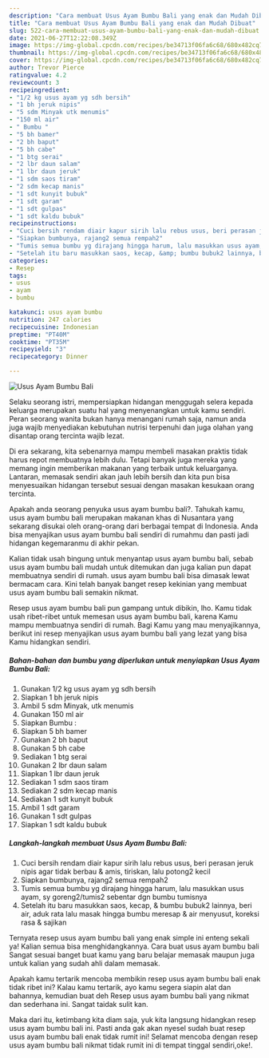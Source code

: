 ```yaml
---
description: "Cara membuat Usus Ayam Bumbu Bali yang enak dan Mudah Dibuat"
title: "Cara membuat Usus Ayam Bumbu Bali yang enak dan Mudah Dibuat"
slug: 522-cara-membuat-usus-ayam-bumbu-bali-yang-enak-dan-mudah-dibuat
date: 2021-06-27T12:22:08.349Z
image: https://img-global.cpcdn.com/recipes/be34713f06fa6c68/680x482cq70/usus-ayam-bumbu-bali-foto-resep-utama.jpg
thumbnail: https://img-global.cpcdn.com/recipes/be34713f06fa6c68/680x482cq70/usus-ayam-bumbu-bali-foto-resep-utama.jpg
cover: https://img-global.cpcdn.com/recipes/be34713f06fa6c68/680x482cq70/usus-ayam-bumbu-bali-foto-resep-utama.jpg
author: Trevor Pierce
ratingvalue: 4.2
reviewcount: 3
recipeingredient:
- "1/2 kg usus ayam yg sdh bersih"
- "1 bh jeruk nipis"
- "5 sdm Minyak utk menumis"
- "150 ml air"
- " Bumbu "
- "5 bh bamer"
- "2 bh baput"
- "5 bh cabe"
- "1 btg serai"
- "2 lbr daun salam"
- "1 lbr daun jeruk"
- "1 sdm saos tiram"
- "2 sdm kecap manis"
- "1 sdt kunyit bubuk"
- "1 sdt garam"
- "1 sdt gulpas"
- "1 sdt kaldu bubuk"
recipeinstructions:
- "Cuci bersih rendam diair kapur sirih lalu rebus usus, beri perasan jeruk nipis agar tidak berbau &amp; amis, tiriskan, lalu potong2 kecil"
- "Siapkan bumbunya, rajang2 semua rempah2"
- "Tumis semua bumbu yg dirajang hingga harum, lalu masukkan usus ayam, sy goreng2/tumis2 sebentar dgn bumbu tumisnya"
- "Setelah itu baru masukkan saos, kecap, &amp; bumbu bubuk2 lainnya, beri air, aduk rata lalu masak hingga bumbu meresap &amp; air menyusut, koreksi rasa &amp; sajikan"
categories:
- Resep
tags:
- usus
- ayam
- bumbu

katakunci: usus ayam bumbu 
nutrition: 247 calories
recipecuisine: Indonesian
preptime: "PT40M"
cooktime: "PT35M"
recipeyield: "3"
recipecategory: Dinner

---
```



![Usus Ayam Bumbu Bali](https://img-global.cpcdn.com/recipes/be34713f06fa6c68/680x482cq70/usus-ayam-bumbu-bali-foto-resep-utama.jpg)

Selaku seorang istri, mempersiapkan hidangan menggugah selera kepada keluarga merupakan suatu hal yang menyenangkan untuk kamu sendiri. Peran seorang  wanita bukan hanya menangani rumah saja, namun anda juga wajib menyediakan kebutuhan nutrisi terpenuhi dan juga olahan yang disantap orang tercinta wajib lezat.

Di era  sekarang, kita sebenarnya mampu membeli masakan praktis tidak harus repot membuatnya lebih dulu. Tetapi banyak juga mereka yang memang ingin memberikan makanan yang terbaik untuk keluarganya. Lantaran, memasak sendiri akan jauh lebih bersih dan kita pun bisa menyesuaikan hidangan tersebut sesuai dengan masakan kesukaan orang tercinta. 



Apakah anda seorang penyuka usus ayam bumbu bali?. Tahukah kamu, usus ayam bumbu bali merupakan makanan khas di Nusantara yang sekarang disukai oleh orang-orang dari berbagai tempat di Indonesia. Anda bisa menyajikan usus ayam bumbu bali sendiri di rumahmu dan pasti jadi hidangan kegemaranmu di akhir pekan.

Kalian tidak usah bingung untuk menyantap usus ayam bumbu bali, sebab usus ayam bumbu bali mudah untuk ditemukan dan juga kalian pun dapat membuatnya sendiri di rumah. usus ayam bumbu bali bisa dimasak lewat bermacam cara. Kini telah banyak banget resep kekinian yang membuat usus ayam bumbu bali semakin nikmat.

Resep usus ayam bumbu bali pun gampang untuk dibikin, lho. Kamu tidak usah ribet-ribet untuk memesan usus ayam bumbu bali, karena Kamu mampu membuatnya sendiri di rumah. Bagi Kamu yang mau menyajikannya, berikut ini resep menyajikan usus ayam bumbu bali yang lezat yang bisa Kamu hidangkan sendiri.

<!--inarticleads1-->

##### Bahan-bahan dan bumbu yang diperlukan untuk menyiapkan Usus Ayam Bumbu Bali:

1. Gunakan 1/2 kg usus ayam yg sdh bersih
1. Siapkan 1 bh jeruk nipis
1. Ambil 5 sdm Minyak, utk menumis
1. Gunakan 150 ml air
1. Siapkan  Bumbu :
1. Siapkan 5 bh bamer
1. Gunakan 2 bh baput
1. Gunakan 5 bh cabe
1. Sediakan 1 btg serai
1. Gunakan 2 lbr daun salam
1. Siapkan 1 lbr daun jeruk
1. Sediakan 1 sdm saos tiram
1. Sediakan 2 sdm kecap manis
1. Sediakan 1 sdt kunyit bubuk
1. Ambil 1 sdt garam
1. Gunakan 1 sdt gulpas
1. Siapkan 1 sdt kaldu bubuk




<!--inarticleads2-->

##### Langkah-langkah membuat Usus Ayam Bumbu Bali:

1. Cuci bersih rendam diair kapur sirih lalu rebus usus, beri perasan jeruk nipis agar tidak berbau &amp; amis, tiriskan, lalu potong2 kecil
1. Siapkan bumbunya, rajang2 semua rempah2
1. Tumis semua bumbu yg dirajang hingga harum, lalu masukkan usus ayam, sy goreng2/tumis2 sebentar dgn bumbu tumisnya
1. Setelah itu baru masukkan saos, kecap, &amp; bumbu bubuk2 lainnya, beri air, aduk rata lalu masak hingga bumbu meresap &amp; air menyusut, koreksi rasa &amp; sajikan




Ternyata resep usus ayam bumbu bali yang enak simple ini enteng sekali ya! Kalian semua bisa menghidangkannya. Cara buat usus ayam bumbu bali Sangat sesuai banget buat kamu yang baru belajar memasak maupun juga untuk kalian yang sudah ahli dalam memasak.

Apakah kamu tertarik mencoba membikin resep usus ayam bumbu bali enak tidak ribet ini? Kalau kamu tertarik, ayo kamu segera siapin alat dan bahannya, kemudian buat deh Resep usus ayam bumbu bali yang nikmat dan sederhana ini. Sangat taidak sulit kan. 

Maka dari itu, ketimbang kita diam saja, yuk kita langsung hidangkan resep usus ayam bumbu bali ini. Pasti anda gak akan nyesel sudah buat resep usus ayam bumbu bali enak tidak rumit ini! Selamat mencoba dengan resep usus ayam bumbu bali nikmat tidak rumit ini di tempat tinggal sendiri,oke!.

